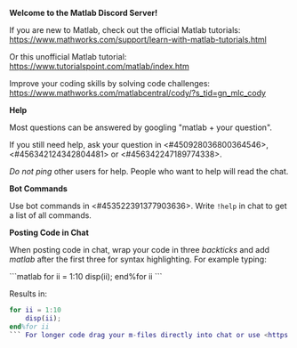 **Welcome to the Matlab Discord Server!**

If you are new to Matlab, check out the official Matlab tutorials:
<https://www.mathworks.com/support/learn-with-matlab-tutorials.html>

Or this unofficial Matlab tutorial:
<https://www.tutorialspoint.com/matlab/index.htm>

Improve your coding skills by solving code challenges:
<https://www.mathworks.com/matlabcentral/cody/?s_tid=gn_mlc_cody>

__**Help**__

Most questions can be answered by googling "matlab + your question".

If you still need help, ask your question in <#450928036800364546>, <#456342124342804481> or <#456342247189774338>.

*Do not ping* other users for help. People who want to help will read the chat.

__**Bot Commands**__

Use bot commands in <#453522391377903636>. Write `!help` in chat to get a list of all commands.

__**Posting Code in Chat**__

When posting code in chat, wrap your code in three *backticks* and add *matlab* after the first three for syntax highlighting. For example typing:

\`\`\`matlab
for ii = 1:10
    disp(ii);
end%for ii
\`\`\`

Results in:
```matlab
for ii = 1:10
    disp(ii);
end%for ii
``` For longer code drag your m-files directly into chat or use <https://pastebin.com>. You can also save your workspace variables as a mat-file and drag that directly into chat as well.
